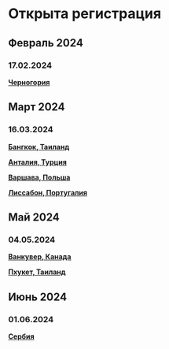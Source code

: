 # Открыта регистрация

## Февраль 2024

### 17.02.2024

**[Черногория](/./upcoming-events/montenegro.md)**

## Март 2024

### 16.03.2024

**[Бангкок, Таиланд](/./upcoming-events/bangkok.md)**

**[Анталия, Турция](/./upcoming-events/Antalya.md)**

**[Варшава, Польша](/./upcoming-events/warsaw.md)**

**[Лиссабон, Португалия](/./upcoming-events/Portugal.md)**

## Май 2024

### 04.05.2024

**[Ванкувер, Канада](/./upcoming-events/canada.md)**

**[Пхукет, Таиланд](/./upcoming-events/phuket.md)**

## Июнь 2024

### 01.06.2024

**[Сербия](/./upcoming-events/serbia.md)**

